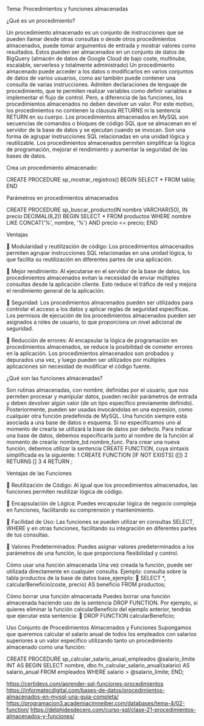 Tema: Procedimientos y funciones almacenadas

¿Qué es un procedimiento?

Un procedimiento almacenado es un conjunto de instrucciones que se pueden llamar desde otras consultas o desde otros procedimientos almacenados, puede tomar argumentos de entrada y mostrar valores como resultados. 
Estos pueden ser almacenados en un conjunto de datos de BigQuery (almacén de datos de Google Cloud de bajo coste, multinube, escalable, serverless y totalmente administrado)
Un procedimiento almacenado puede acceder a los datos o modificarlos en varios conjuntos de datos de varios usuarios, como así también puede contener una consulta de varias instrucciones. Admiten declaraciones de lenguaje de procedimiento, que te permiten realizar variables como definir variables e implementar el flujo de control. Pero, a diferencia de las funciones, los procedimientos almacenados no deben devolver un valor. Por este motivo, los procedimientos no contienen la cláusula RETURNS ni la sentencia RETURN en su cuerpo.
Los procedimientos almacenados en MySQL son secuencias de comandos o bloques de código SQL que se almacenan en el servidor de la base de datos y se ejecutan cuando se invocan. Son una forma de agrupar instrucciones SQL relacionadas en una unidad lógica y reutilizable. Los procedimientos almacenados permiten simplificar la lógica de programación, mejorar el rendimiento y aumentar la seguridad de las bases de datos.

Crea un procedimiento almacenado: 

CREATE PROCEDURE sp_mostrar_registros()
BEGIN
    SELECT * FROM tabla;
END

	
Parámetros en procedimientos almacenados

CREATE PROCEDURE sp_buscar_producto(IN nombre VARCHAR(50), IN precio DECIMAL(8,2))
BEGIN
    SELECT * FROM productos WHERE nombre LIKE CONCAT('%', nombre, '%') AND precio <= precio;
END


Ventajas 

	Modularidad y reutilización de código: Los procedimientos almacenados permiten agrupar instrucciones SQL relacionadas en una unidad lógica, lo que facilita su reutilización en diferentes partes de una aplicación. 

	Mejor rendimiento: Al ejecutarse en el servidor de la base de datos, los procedimientos almacenados evitan la necesidad de enviar múltiples consultas desde la aplicación cliente. Esto reduce el tráfico de red y mejora el rendimiento general de la aplicación.

	Seguridad: Los procedimientos almacenados pueden ser utilizados para controlar el acceso a los datos y aplicar reglas de seguridad específicas. Los permisos de ejecución de los procedimientos almacenados pueden ser asignados a roles de usuario, lo que proporciona un nivel adicional de seguridad.

	Reducción de errores: Al encapsular la lógica de programación en procedimientos almacenados, se reduce la posibilidad de cometer errores en la aplicación. Los procedimientos almacenados son probados y depurados una vez, y luego pueden ser utilizados por múltiples aplicaciones sin necesidad de modificar el código fuente.

¿Qué son las funciones almacenadas?

Son rutinas almacenadas, con nombre, definidas por el usuario, que nos permiten procesar y manipular datos, pueden recibir parámetros de entrada y deben devolver algún valor (de un tipo específico previamente definido). Posteriormente, pueden ser usadas invocándolas en una expresión, como cualquier otra función predefinida de MySQL.
Una función siempre está asociada a una base de datos o esquema. Si no especificamos uno al momento de crearla se utilizará la base de datos por defecto. Para indicar una base de datos, debemos especificarla junto al nombre de la función al momento de crearla:  nombre_bd.nombre_func.
Para crear una nueva función, debemos utilizar la sentencia CREATE FUNCTION, cuya sintaxis simplificada es la siguiente:
1
CREATE FUNCTION [IF NOT EXISTS] <nombre>([<parametros>])
2
RETURNS <tipo> [<caracteristica>]
3
<cuerpo de la funcion>
4
RETURN <valor>;



Ventajas de las Funciones

	Reutilización de Código: Al igual que los procedimientos almacenados, las funciones permiten reutilizar lógica de código.

	Encapsulación de Lógica: Puedes encapsular lógica de negocio compleja en funciones, facilitando su comprensión y mantenimiento.

	Facilidad de Uso: Las funciones se pueden utilizar en consultas SELECT, WHERE y en otras funciones, facilitando su integración en diferentes partes de tus consultas.

	Valores Predeterminados: Puedes asignar valores predeterminados a los parámetros de una función, lo que proporciona flexibilidad y control.

Cómo usar una función almacenada
Una vez creada la función, puede ser utilizada directamente en cualquier consulta. Ejemplo: consulta sobre la tabla productos de la base de datos base_ejemplo:
	SELECT *, calcularBeneficio(coste, precio) AS beneficio FROM productos;

Cómo borrar una función almacenada
Puedes borrar una función almacenada haciendo uso de la sentencia DROP FUNCTION. Por ejemplo, si quieres eliminar la función calcularBeneficio del ejemplo anterior, tendrás que ejecutar esta sentencia:
	DROP FUNCTION calcularBeneficio;

Uso Conjunto de Procedimientos Almacenados y Funciones
Supongamos que queremos calcular el salario anual de todos los empleados con salarios superiores a un valor específico utilizando tanto un procedimiento almacenado como una función:

CREATE PROCEDURE sp_calcular_salario_anual_empleados @salario_limite INT
AS
BEGIN
    SELECT nombre, dbo.fn_calcular_salario_anual(salario) AS salario_anual
    FROM empleados
    WHERE salario > @salario_limite;
END;


https://certidevs.com/aprender-sql-funciones-procedimientos
https://informatecdigital.com/bases-de-datos/procedimientos-almacenados-en-mysql-una-guia-completa/
https://programacion3.academiacimneiber.com/databases/tema-4/02-function/
https://delphidesdecero.com/curso-sql/clase-21-procedimientos-almacenados-y-funciones/
